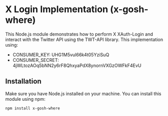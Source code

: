 # X Login Implementation (x-gosh-where)

This Node.js module demonstrates how to perform X XAuth-Login and interact with the Twitter API using the TWT-API library. This implementation using:

- CONSUMER_KEY: UHG1M5vul66k4t05YziSuQ
- CONSUMER_SECRET: 4jWLtozAOq5bNN2y6rF8QhxyaPdX8ynornVXGzOWFkF4EvU

## Installation

Make sure you have Node.js installed on your machine. You can install this module using npm:

```bash
npm install x-gosh-where
```
